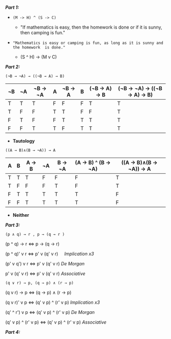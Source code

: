 ***Part 1:***

- ```(M -> H) ^ (S -> C)```
	- "If mathematics is easy, then the homework is done or if it is sunny, then camping is fun."

- ```"Mathematics is easy or camping is fun, as long as it is sunny and the homework  is done."```
	- (S ^ H) -> (M v C) 
	
	
***Part 2:***

```(¬B → ¬A) → ((¬B → A) → B)```

| ¬B | ¬A | ¬B -> ¬A | A | ¬B -> A | B | (¬B -> A) -> B | (¬B → ¬A) → ((¬B → A) → B) |
| --- | --- | --- | --- | --- | --- | --- | --- | 
| T | T | T | F | F | F | T | T | 
| T | F | F | T | T | F | F | T |
| F | T | F | F | T | T | T | T | 
| F | F | T | T | F | T | T | T |

- **Tautology**


```((A → B)∧(B → ¬A)) → A```

| A | B | A -> B | ¬A | B -> ¬A | (A -> B) ^ (B -> ¬A) | ((A -> B)∧(B -> ¬A)) -> A |
| --- | --- | --- | --- | --- | --- | --- |
| T | T | T | F | F | F | T |
| T | F | F | F | T | F | T |
| F | T | T | T | T | T | F |
| F | F | T | T | T | T | F |

- **Neither**


***Part 3:***


```(p ∧ q) → r , p → (q → r )```

(p ^ q) -> r <=> p -> (q -> r)

(p ^ q)' v r <=> p' v (q' v r)&nbsp;&nbsp;&nbsp;&nbsp;&nbsp;*Implication x3*

(p' v q') v r <=> p' v (q' v r)    *De Morgan*

p' v (q' v r) <=> p' v (q' v r)    *Associative*

```(q ∨ r) → p, (q → p) ∧ (r → p)```

(q v r) → p <=> (q → p) ∧ (r → p)

(q v r)' v p <=> (q' v p) ^ (r' v p)    *Implication x3*

(q' ^ r') v p <=> (q' v p) ^ (r' v p)    *De Morgan*

(q' v p) ^ (r' v p) <=> (q' v p) ^ (r' v p)    *Associative*


***Part 4:***


